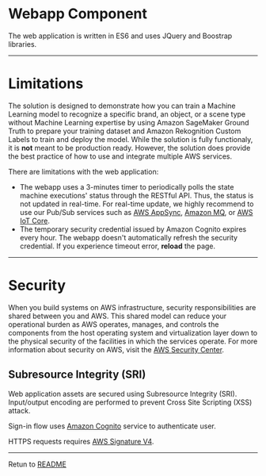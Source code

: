 # Webapp Component

The web application is written in ES6 and uses JQuery and Boostrap libraries.

___

# Limitations

The solution is designed to demonstrate how you can train a Machine Learning model to recognize a specific brand, an object, or a scene type without Machine Learning expertise by using Amazon SageMaker Ground Truth to prepare your training dataset and Amazon Rekognition Custom Labels to train and deploy the model. While the solution is fully functionaly, it is **not** meant to be production ready. However, the solution does provide the best practice of how to use and integrate multiple AWS services.

There are limitations with the web application:
* The webapp uses a 3-minutes timer to periodically polls the state machine executions' status through the RESTful API. Thus, the status is not updated in real-time. For real-time update, we highly recommend to use our Pub/Sub services such as [AWS AppSync](https://aws.amazon.com/appsync/), [Amazon MQ](https://aws.amazon.com/amazon-mq/?amazon-mq.sort-by=item.additionalFields.postDateTime&amazon-mq.sort-order=desc), or [AWS IoT Core](https://aws.amazon.com/iot-core/).
* The temporary security credential issued by Amazon Cognito expires every hour. The webapp doesn't automatically refresh the security credential. If you experience timeout error, **reload** the page.

___

# Security

When you build systems on AWS infrastructure, security responsibilities are shared between you and AWS. This shared model can reduce your operational burden as AWS operates, manages, and controls the components from the host operating system and virtualization layer down to the physical security of the facilities in which the services operate. For more information about security on AWS, visit the [AWS Security Center](https://aws.amazon.com/security).

## Subresource Integrity (SRI)
Web application assets are secured using Subresource Integrity (SRI). Input/output encoding are performed to prevent Cross Site Scripting (XSS) attack.

Sign-in flow uses [Amazon Cognito](https://aws.amazon.com/cognito/) service to authenticate user.

HTTPS requests requires [AWS Signature V4](https://docs.aws.amazon.com/general/latest/gr/signature-version-4.html).

___

Retun to [README](../../README.md)
